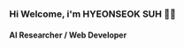 ### Hi Welcome, i'm HYEONSEOK SUH 👋🏻
#### AI Researcher / Web Developer

<!-- <img height="550em" src="https://notion2github.herokuapp.com/calendar?a=1" loading="lazy"> -->
